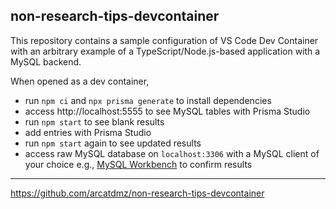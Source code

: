 ## non-research-tips-devcontainer

This repository contains a sample configuration of VS Code Dev Container with an arbitrary example of a TypeScript/Node.js-based application with a MySQL backend.

When opened as a dev container,

- run `npm ci` and `npx prisma generate` to install dependencies
- access http://localhost:5555 to see MySQL tables with Prisma Studio
- run `npm start` to see blank results
- add entries with Prisma Studio
- run `npm start` again to see updated results
- access raw MySQL database on `localhost:3306` with a MySQL client of your choice e.g., [MySQL Workbench](https://dev.mysql.com/downloads/workbench/) to confirm results

---

https://github.com/arcatdmz/non-research-tips-devcontainer
